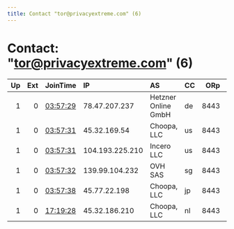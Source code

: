 ```yaml
---
title: Contact "tor@privacyextreme.com" (6)
---
```


# Contact: "tor@privacyextreme.com" (6)

|   Up |   Ext | JoinTime                                                                                            | IP              | AS                  | CC   |   ORp |   Dirp | OS    | Version   | Nickname     |   eFamMembers |
|-----:|------:|:----------------------------------------------------------------------------------------------------|:----------------|:--------------------|:-----|------:|-------:|:------|:----------|:-------------|--------------:|
|    1 |     0 | [03:57:29](https://metrics.torproject.org/rs.html#details/90ABE7791EDF1BAF7088F1C595E78981381D9A63) | 78.47.207.237   | Hetzner Online GmbH | de   |  8443 |      0 | Linux | 0.3.5.8   | pvemucphiupw |             6 |
|    1 |     0 | [03:57:31](https://metrics.torproject.org/rs.html#details/3C6BD3D343420BEB0D2425A5B93F42F90F27F62A) | 45.32.169.54    | Choopa, LLC         | us   |  8443 |      0 | Linux | 0.3.5.8   | pvemiaphiupw |             6 |
|    1 |     0 | [03:57:31](https://metrics.torproject.org/rs.html#details/95AE1D062C62BC881823C2893EF95F0FD0897ED3) | 104.193.225.210 | Incero LLC          | us   |  8443 |      0 | Linux | 0.3.5.8   | pvedfwphiupw |             6 |
|    1 |     0 | [03:57:32](https://metrics.torproject.org/rs.html#details/1919731F7449AB8C11AC138029728461B985E47A) | 139.99.104.232  | OVH SAS             | sg   |  8443 |      0 | Linux | 0.3.5.8   | pvesinphiupw |             6 |
|    1 |     0 | [03:57:38](https://metrics.torproject.org/rs.html#details/94884C4C2A4D0D751822C739AC566F77F27FA8C1) | 45.77.22.198    | Choopa, LLC         | jp   |  8443 |      0 | Linux | 0.3.5.8   | pvetyophiupw |             6 |
|    1 |     0 | [17:19:28](https://metrics.torproject.org/rs.html#details/363A09018862088B34F53AF3939EEA7F91ED0157) | 45.32.186.210   | Choopa, LLC         | nl   |  8443 |      0 | Linux | 0.3.5.8   | pveamsphiupw |             6 |
